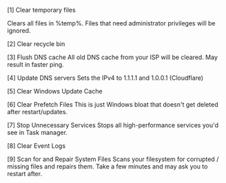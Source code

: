 [1] Clear temporary files

Clears all files in %temp%.
Files that need administrator privileges will be ignored.

[2] Clear recycle bin

[3] Flush DNS cache
All old DNS cache from your ISP will be cleared. May result in faster ping.

[4] Update DNS servers
Sets the IPv4 to 1.1.1.1 and 1.0.0.1 (Cloudflare)

[5] Clear Windows Update Cache

[6] Clear Prefetch Files
This is just Windows bloat that doesn't get deleted after restart/updates.

[7] Stop Unnecessary Services
Stops all high-performance services you'd see in Task manager.

[8] Clear Event Logs

[9] Scan for and Repair System Files
Scans your filesystem for corrupted / missing files and repairs them. Take a few minutes and may ask you to restart after.
